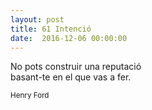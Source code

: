 ```yaml
---
layout: post
title: 61 Intenció
date:  2016-12-06 00:00:00
---
```


No pots construir una reputació<br />
basant-te en el que vas a fer.<br />

<small>Henry Ford</small>
